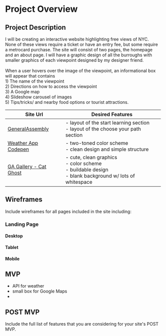 # Project Overview

## Project Description

I will be creating an interactive website highlighting free views of NYC. None of these views require a ticket or have an entry fee, but some require a metrocard purchase. The site will consist of two pages, the homepage and an about page. I will have a graphic design of all the burroughs with smaller graphics of each viewpoint designed by my designer friend.<br><br>
When a user hovers over the image of the viewpoint, an informational box will appear that contains<br>1) The name of the viewpoint<br>2) Directions on how to access the viewpoint<br>3) A Google map<br>4) Slideshow carousel of images<br>5) Tips/tricks/ and nearby food options or tourist attractions.

| Site Url        | Desired Features           | 
| ------------- |-------------| 
| [GeneralAssembly](https://generalassemb.ly/)| - layout of the start learning section <br> - layout of the choose your path section | 
| [Weather App Codepen](https://codepen.io/kristyan-p/pen/jaVYwZ) | - two-toned color scheme <br> - clean design and simple structure  |  
| [GA Gallery - Cat Ghost](https://kristinefrancisco.github.io/cat-ghost/) | - cute, clean graphics<br> - color scheme<br> - buildable design<br> - blank background w/ lots of whitespace |   

## Wireframes

Include wireframes for all pages included in the site including:

### Landing Page

#### Desktop

#### Tablet

#### Mobile

## MVP 

- API for weather
- small box for Google Maps
- 

## POST MVP

Include the full list of features that you are considering for your site's POST MVP.

